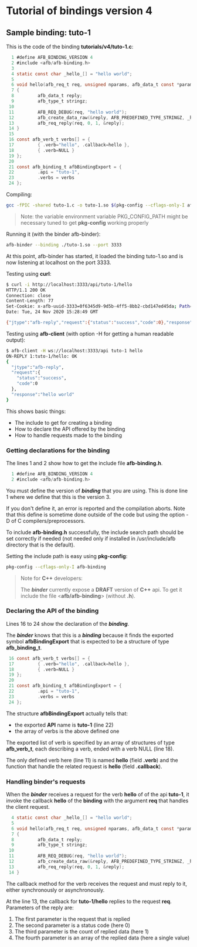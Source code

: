# Tutorial of bindings version 4

## Sample binding: tuto-1

This is the code of the binding **tutorials/v4/tuto-1.c**:

```C
  1 #define AFB_BINDING_VERSION 4
  2 #include <afb/afb-binding.h>
  3
  4 static const char _hello_[] = "hello world";
  5
  6 void hello(afb_req_t req, unsigned nparams, afb_data_t const *params)
  7 {
  8         afb_data_t reply;
  9         afb_type_t stringz;
 10
 11         AFB_REQ_DEBUG(req, "hello world");
 12         afb_create_data_raw(&reply, AFB_PREDEFINED_TYPE_STRINGZ, _hello_, sizeof _hello_, NULL, NULL);
 13         afb_req_reply(req, 0, 1, &reply);
 14 }
 15
 16 const afb_verb_t verbs[] = {
 17         { .verb="hello", .callback=hello },
 18         { .verb=NULL }
 19 };
 20
 21 const afb_binding_t afbBindingExport = {
 22         .api = "tuto-1",
 23         .verbs = verbs
 24 };
```

Compiling:

```bash
gcc -fPIC -shared tuto-1.c -o tuto-1.so $(pkg-config --cflags-only-I afb-binding)
```

> Note: the variable environment variable PKG_CONFIG_PATH might be necessary
> tuned to get **pkg-config** working properly

Running it (with the binder afb-binder):

```bash
afb-binder --binding ./tuto-1.so --port 3333
```

At this point, afb-binder has started, it loaded the binding tuto-1.so and is now
listening at localhost on the port 3333.

Testing using **curl**:

```bash
$ curl -i http://localhost:3333/api/tuto-1/hello
HTTP/1.1 200 OK
Connection: close
Content-Length: 77
Set-Cookie: x-afb-uuid-3333=0f6345d9-9d5b-4ff5-8bb2-cbd147ed45da; Path=/api; Max-Age=32000000; HttpOnly
Date: Tue, 24 Nov 2020 15:28:49 GMT

{"jtype":"afb-reply","request":{"status":"success","code":0},"response":"hello world"}
```

Testing using **afb-client** (with option -H for
getting a human readable output):

```bash
$ afb-client -H ws://localhost:3333/api tuto-1 hello
ON-REPLY 1:tuto-1/hello: OK
{
  "jtype":"afb-reply",
  "request":{
    "status":"success",
    "code":0
  },
  "response":"hello world"
}
```

This shows basic things:

- The include to get for creating a binding
- How to declare the API offered by the binding
- How to handle requests made to the binding

### Getting declarations for the binding

The lines 1 and 2 show how to get the include file **afb-binding.h**.

```C
  1 #define AFB_BINDING_VERSION 4
  2 #include <afb/afb-binding.h>
```

You must define the version of ***binding*** that you are using.
This is done line 1 where we define that this is the version 3.

If you don't define it, an error is reported and the compilation aborts.
Note that this define is sometime done outside of the code but using
the option -D of C compilers/preprocessors.

To include **afb-binding.h** successfully, the include search path
should be set correctly if needed (not needed only if installed in
/usr/include/afb directory that is the default).

Setting the include path is easy using **pkg-config**:

```bash
pkg-config --cflags-only-I afb-binding
```

> Note for **C++** developers:
>
> The ***binder*** currently expose a **DRAFT** version of **C++** api.
> To get it include the file <**afb/afb-binding**> (without **.h**).


### Declaring the API of the binding

Lines 16 to 24 show the declaration of the ***binding***.

The ***binder*** knows that this is a ***binding*** because
it finds the exported symbol **afbBindingExport** that is expected to be
a structure of type **afb_binding_t**.

```C
 16 const afb_verb_t verbs[] = {
 17         { .verb="hello", .callback=hello },
 18         { .verb=NULL }
 19 };
 20
 21 const afb_binding_t afbBindingExport = {
 22         .api = "tuto-1",
 23         .verbs = verbs
 24 };
```

The structure **afbBindingExport** actually tells that:

- the exported **API** name is **tuto-1** (line 22)
- the array of verbs is the above defined one

The exported list of verb is specified by an array of structures of
type **afb_verb_t**, each describing a verb, ended with a verb NULL (line 18).

The only defined verb here (line 11) is named **hello** (field **.verb**)
and the function that handle the related request is **hello**
(field **.callback**).

### Handling binder's requests

When the ***binder*** receives a request for the verb **hello** of
of the api **tuto-1**, it invoke the callback **hello** of the **binding**
with the argument **req** that handles the client request.

```C
  4 static const char _hello_[] = "hello world";
  5
  6 void hello(afb_req_t req, unsigned nparams, afb_data_t const *params)
  7 {
  8         afb_data_t reply;
  9         afb_type_t stringz;
 10
 11         AFB_REQ_DEBUG(req, "hello world");
 12         afb_create_data_raw(&reply, AFB_PREDEFINED_TYPE_STRINGZ, _hello_, sizeof _hello_, NULL, NULL);
 13         afb_req_reply(req, 0, 1, &reply);
 14 }
```

The callback method for the verb receives the request and must
reply to it, either synchronously or asynchronously.

At the line 13, the callback for **tuto-1/hello** replies to the request **req**.
Parameters of the reply are:

 1. The first parameter is the request that is replied
 2. The second parameter is a status code (here 0)
 3. The third parameter is the count of replied data (here 1)
 4. The fourth parameter is an array of the replied data (here a single value)
